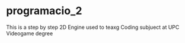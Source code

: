 # programacio_2

This is a step by step 2D Engine used to teaxg Coding subjuect at UPC Videogame degree
